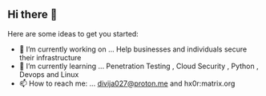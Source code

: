 ## Hi there 👋

Here are some ideas to get you started:

- 🔭 I’m currently working on ... Help businesses and individuals secure their infrastructure 
- 🌱 I’m currently learning ... Penetration Testing , Cloud Security , Python , Devops and Linux
- 📫 How to reach me: ... divija027@proton.me and hx0r:matrix.org

  
